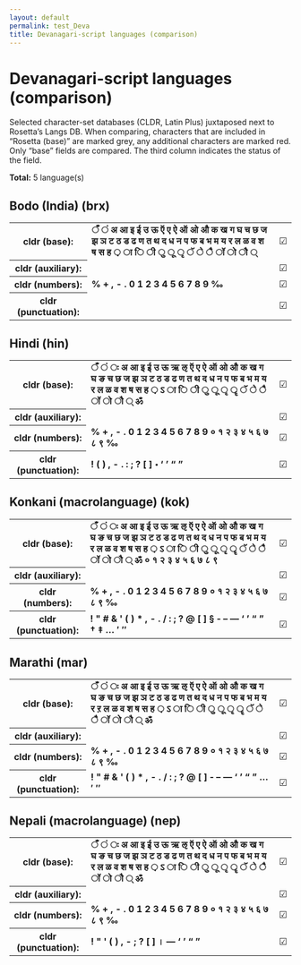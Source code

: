 ```yaml
---
layout: default
permalink: test_Deva
title: Devanagari-script languages (comparison)
---
```


# Devanagari-script languages (comparison)

Selected character-set databases (CLDR, Latin Plus) juxtaposed next to Rosetta’s Langs DB. When comparing, characters that are included in “Rosetta (base)” are marked grey, any additional characters are marked red. Only “base” fields are compared. The third column indicates the status of the field.

**Total:** 5 language(s)

## Bodo (India) (brx)

<table>
 <tr><th>cldr (base):</th><td><strong>ँ</strong> <strong>ं</strong> <strong>अ</strong> <strong>आ</strong> <strong>इ</strong> <strong>ई</strong> <strong>उ</strong> <strong>ऊ</strong> <strong>ऍ</strong> <strong>ए</strong> <strong>ऐ</strong> <strong>ऑ</strong> <strong>ओ</strong> <strong>औ</strong> <strong>क</strong> <strong>ख</strong> <strong>ग</strong> <strong>घ</strong> <strong>च</strong> <strong>छ</strong> <strong>ज</strong> <strong>झ</strong> <strong>ञ</strong> <strong>ट</strong> <strong>ठ</strong> <strong>ड</strong> <strong>ढ</strong> <strong>ण</strong> <strong>त</strong> <strong>थ</strong> <strong>द</strong> <strong>ध</strong> <strong>न</strong> <strong>प</strong> <strong>फ</strong> <strong>ब</strong> <strong>भ</strong> <strong>म</strong> <strong>य</strong> <strong>र</strong> <strong>ल</strong> <strong>ळ</strong> <strong>व</strong> <strong>श</strong> <strong>ष</strong> <strong>स</strong> <strong>ह</strong> <strong>़</strong> <strong>ा</strong> <strong>ि</strong> <strong>ी</strong> <strong>ु</strong> <strong>ू</strong> <strong>ृ</strong> <strong>ॅ</strong> <strong>े</strong> <strong>ै</strong> <strong>ॉ</strong> <strong>ो</strong> <strong>ौ</strong> <strong>्</strong> </td><td>☑︎</td></tr>
<tr><th>cldr (auxiliary):</th><td><strong>‌</strong> <strong>‍</strong> </td><td>☑︎</td></tr>
<tr><th>cldr (numbers):</th><td><strong>%</strong> <strong>+</strong> <strong>,</strong> <strong>-</strong> <strong>.</strong> <strong>0</strong> <strong>1</strong> <strong>2</strong> <strong>3</strong> <strong>4</strong> <strong>5</strong> <strong>6</strong> <strong>7</strong> <strong>8</strong> <strong>9</strong> <strong>‰</strong> </td><td>☑︎</td></tr>
<tr><th>cldr (punctuation):</th><td><span></span> </td><td>☑︎</td></tr>
 </table>

## Hindi (hin)

<table>
 <tr><th>cldr (base):</th><td><strong>ँ</strong> <strong>ं</strong> <strong>ः</strong> <strong>अ</strong> <strong>आ</strong> <strong>इ</strong> <strong>ई</strong> <strong>उ</strong> <strong>ऊ</strong> <strong>ऋ</strong> <strong>ऌ</strong> <strong>ऍ</strong> <strong>ए</strong> <strong>ऐ</strong> <strong>ऑ</strong> <strong>ओ</strong> <strong>औ</strong> <strong>क</strong> <strong>ख</strong> <strong>ग</strong> <strong>घ</strong> <strong>ङ</strong> <strong>च</strong> <strong>छ</strong> <strong>ज</strong> <strong>झ</strong> <strong>ञ</strong> <strong>ट</strong> <strong>ठ</strong> <strong>ड</strong> <strong>ढ</strong> <strong>ण</strong> <strong>त</strong> <strong>थ</strong> <strong>द</strong> <strong>ध</strong> <strong>न</strong> <strong>प</strong> <strong>फ</strong> <strong>ब</strong> <strong>भ</strong> <strong>म</strong> <strong>य</strong> <strong>र</strong> <strong>ल</strong> <strong>ळ</strong> <strong>व</strong> <strong>श</strong> <strong>ष</strong> <strong>स</strong> <strong>ह</strong> <strong>़</strong> <strong>ऽ</strong> <strong>ा</strong> <strong>ि</strong> <strong>ी</strong> <strong>ु</strong> <strong>ू</strong> <strong>ृ</strong> <strong>ॄ</strong> <strong>ॅ</strong> <strong>े</strong> <strong>ै</strong> <strong>ॉ</strong> <strong>ो</strong> <strong>ौ</strong> <strong>्</strong> <strong>ॐ</strong> </td><td>☑︎</td></tr>
<tr><th>cldr (auxiliary):</th><td><strong>‌</strong> <strong>‍</strong> </td><td>☑︎</td></tr>
<tr><th>cldr (numbers):</th><td><strong>%</strong> <strong>+</strong> <strong>,</strong> <strong>-</strong> <strong>.</strong> <strong>0</strong> <strong>1</strong> <strong>2</strong> <strong>3</strong> <strong>4</strong> <strong>5</strong> <strong>6</strong> <strong>7</strong> <strong>8</strong> <strong>9</strong> <strong>०</strong> <strong>१</strong> <strong>२</strong> <strong>३</strong> <strong>४</strong> <strong>५</strong> <strong>६</strong> <strong>७</strong> <strong>८</strong> <strong>९</strong> <strong>‰</strong> </td><td>☑︎</td></tr>
<tr><th>cldr (punctuation):</th><td><strong>!</strong> <strong>(</strong> <strong>)</strong> <strong>,</strong> <strong>-</strong> <strong>.</strong> <strong>:</strong> <strong>;</strong> <strong>?</strong> <strong>[</strong> <strong>]</strong> <strong>॰</strong> <strong>‘</strong> <strong>’</strong> <strong>“</strong> <strong>”</strong> </td><td>☑︎</td></tr>
 </table>

## Konkani (macrolanguage) (kok)

<table>
 <tr><th>cldr (base):</th><td><strong>ँ</strong> <strong>ं</strong> <strong>ः</strong> <strong>अ</strong> <strong>आ</strong> <strong>इ</strong> <strong>ई</strong> <strong>उ</strong> <strong>ऊ</strong> <strong>ऋ</strong> <strong>ऌ</strong> <strong>ऍ</strong> <strong>ए</strong> <strong>ऐ</strong> <strong>ऑ</strong> <strong>ओ</strong> <strong>औ</strong> <strong>क</strong> <strong>ख</strong> <strong>ग</strong> <strong>घ</strong> <strong>ङ</strong> <strong>च</strong> <strong>छ</strong> <strong>ज</strong> <strong>झ</strong> <strong>ञ</strong> <strong>ट</strong> <strong>ठ</strong> <strong>ड</strong> <strong>ढ</strong> <strong>ण</strong> <strong>त</strong> <strong>थ</strong> <strong>द</strong> <strong>ध</strong> <strong>न</strong> <strong>प</strong> <strong>फ</strong> <strong>ब</strong> <strong>भ</strong> <strong>म</strong> <strong>य</strong> <strong>र</strong> <strong>ल</strong> <strong>ळ</strong> <strong>व</strong> <strong>श</strong> <strong>ष</strong> <strong>स</strong> <strong>ह</strong> <strong>़</strong> <strong>ऽ</strong> <strong>ा</strong> <strong>ि</strong> <strong>ी</strong> <strong>ु</strong> <strong>ू</strong> <strong>ृ</strong> <strong>ॄ</strong> <strong>ॅ</strong> <strong>े</strong> <strong>ै</strong> <strong>ॉ</strong> <strong>ो</strong> <strong>ौ</strong> <strong>्</strong> <strong>ॐ</strong> <strong>०</strong> <strong>१</strong> <strong>२</strong> <strong>३</strong> <strong>४</strong> <strong>५</strong> <strong>६</strong> <strong>७</strong> <strong>८</strong> <strong>९</strong> </td><td>☑︎</td></tr>
<tr><th>cldr (auxiliary):</th><td><strong>‌</strong> <strong>‍</strong> </td><td>☑︎</td></tr>
<tr><th>cldr (numbers):</th><td><strong>%</strong> <strong>+</strong> <strong>,</strong> <strong>-</strong> <strong>.</strong> <strong>0</strong> <strong>1</strong> <strong>2</strong> <strong>3</strong> <strong>4</strong> <strong>5</strong> <strong>6</strong> <strong>7</strong> <strong>8</strong> <strong>9</strong> <strong>०</strong> <strong>१</strong> <strong>२</strong> <strong>३</strong> <strong>४</strong> <strong>५</strong> <strong>६</strong> <strong>७</strong> <strong>८</strong> <strong>९</strong> <strong>‰</strong> </td><td>☑︎</td></tr>
<tr><th>cldr (punctuation):</th><td><strong>!</strong> <strong>"</strong> <strong>#</strong> <strong>&</strong> <strong>'</strong> <strong>(</strong> <strong>)</strong> <strong>*</strong> <strong>,</strong> <strong>-</strong> <strong>.</strong> <strong>/</strong> <strong>:</strong> <strong>;</strong> <strong>?</strong> <strong>@</strong> <strong>[</strong> <strong>]</strong> <strong>§</strong> <strong>‐</strong> <strong>–</strong> <strong>—</strong> <strong>‘</strong> <strong>’</strong> <strong>“</strong> <strong>”</strong> <strong>†</strong> <strong>‡</strong> <strong>…</strong> <strong>′</strong> <strong>″</strong> </td><td>☑︎</td></tr>
 </table>

## Marathi (mar)

<table>
 <tr><th>cldr (base):</th><td><strong>ँ</strong> <strong>ं</strong> <strong>ः</strong> <strong>अ</strong> <strong>आ</strong> <strong>इ</strong> <strong>ई</strong> <strong>उ</strong> <strong>ऊ</strong> <strong>ऋ</strong> <strong>ऌ</strong> <strong>ऍ</strong> <strong>ए</strong> <strong>ऐ</strong> <strong>ऑ</strong> <strong>ओ</strong> <strong>औ</strong> <strong>क</strong> <strong>ख</strong> <strong>ग</strong> <strong>घ</strong> <strong>ङ</strong> <strong>च</strong> <strong>छ</strong> <strong>ज</strong> <strong>झ</strong> <strong>ञ</strong> <strong>ट</strong> <strong>ठ</strong> <strong>ड</strong> <strong>ढ</strong> <strong>ण</strong> <strong>त</strong> <strong>थ</strong> <strong>द</strong> <strong>ध</strong> <strong>न</strong> <strong>प</strong> <strong>फ</strong> <strong>ब</strong> <strong>भ</strong> <strong>म</strong> <strong>य</strong> <strong>र</strong> <strong>ऱ</strong> <strong>ल</strong> <strong>ळ</strong> <strong>व</strong> <strong>श</strong> <strong>ष</strong> <strong>स</strong> <strong>ह</strong> <strong>़</strong> <strong>ऽ</strong> <strong>ा</strong> <strong>ि</strong> <strong>ी</strong> <strong>ु</strong> <strong>ू</strong> <strong>ृ</strong> <strong>ॄ</strong> <strong>ॅ</strong> <strong>े</strong> <strong>ै</strong> <strong>ॉ</strong> <strong>ो</strong> <strong>ौ</strong> <strong>्</strong> <strong>ॐ</strong> </td><td>☑︎</td></tr>
<tr><th>cldr (auxiliary):</th><td><strong>‌</strong> <strong>‍</strong> </td><td>☑︎</td></tr>
<tr><th>cldr (numbers):</th><td><strong>%</strong> <strong>+</strong> <strong>,</strong> <strong>-</strong> <strong>.</strong> <strong>0</strong> <strong>1</strong> <strong>2</strong> <strong>3</strong> <strong>4</strong> <strong>5</strong> <strong>6</strong> <strong>7</strong> <strong>8</strong> <strong>9</strong> <strong>०</strong> <strong>१</strong> <strong>२</strong> <strong>३</strong> <strong>४</strong> <strong>५</strong> <strong>६</strong> <strong>७</strong> <strong>८</strong> <strong>९</strong> <strong>‰</strong> </td><td>☑︎</td></tr>
<tr><th>cldr (punctuation):</th><td><strong>!</strong> <strong>"</strong> <strong>#</strong> <strong>&</strong> <strong>'</strong> <strong>(</strong> <strong>)</strong> <strong>*</strong> <strong>,</strong> <strong>-</strong> <strong>.</strong> <strong>/</strong> <strong>:</strong> <strong>;</strong> <strong>?</strong> <strong>@</strong> <strong>[</strong> <strong>]</strong> <strong>‐</strong> <strong>–</strong> <strong>—</strong> <strong>‘</strong> <strong>’</strong> <strong>“</strong> <strong>”</strong> <strong>…</strong> <strong>′</strong> <strong>″</strong> </td><td>☑︎</td></tr>
 </table>

## Nepali (macrolanguage) (nep)

<table>
 <tr><th>cldr (base):</th><td><strong>ँ</strong> <strong>ं</strong> <strong>ः</strong> <strong>अ</strong> <strong>आ</strong> <strong>इ</strong> <strong>ई</strong> <strong>उ</strong> <strong>ऊ</strong> <strong>ऋ</strong> <strong>ऌ</strong> <strong>ऍ</strong> <strong>ए</strong> <strong>ऐ</strong> <strong>ऑ</strong> <strong>ओ</strong> <strong>औ</strong> <strong>क</strong> <strong>ख</strong> <strong>ग</strong> <strong>घ</strong> <strong>ङ</strong> <strong>च</strong> <strong>छ</strong> <strong>ज</strong> <strong>झ</strong> <strong>ञ</strong> <strong>ट</strong> <strong>ठ</strong> <strong>ड</strong> <strong>ढ</strong> <strong>ण</strong> <strong>त</strong> <strong>थ</strong> <strong>द</strong> <strong>ध</strong> <strong>न</strong> <strong>प</strong> <strong>फ</strong> <strong>ब</strong> <strong>भ</strong> <strong>म</strong> <strong>य</strong> <strong>र</strong> <strong>ल</strong> <strong>ळ</strong> <strong>व</strong> <strong>श</strong> <strong>ष</strong> <strong>स</strong> <strong>ह</strong> <strong>़</strong> <strong>ऽ</strong> <strong>ा</strong> <strong>ि</strong> <strong>ी</strong> <strong>ु</strong> <strong>ू</strong> <strong>ृ</strong> <strong>ॄ</strong> <strong>ॅ</strong> <strong>े</strong> <strong>ै</strong> <strong>ॉ</strong> <strong>ो</strong> <strong>ौ</strong> <strong>्</strong> <strong>ॐ</strong> </td><td>☑︎</td></tr>
<tr><th>cldr (auxiliary):</th><td><strong>‌</strong> <strong>‍</strong> </td><td>☑︎</td></tr>
<tr><th>cldr (numbers):</th><td><strong>%</strong> <strong>+</strong> <strong>,</strong> <strong>-</strong> <strong>.</strong> <strong>0</strong> <strong>1</strong> <strong>2</strong> <strong>3</strong> <strong>4</strong> <strong>5</strong> <strong>6</strong> <strong>7</strong> <strong>8</strong> <strong>9</strong> <strong>०</strong> <strong>१</strong> <strong>२</strong> <strong>३</strong> <strong>४</strong> <strong>५</strong> <strong>६</strong> <strong>७</strong> <strong>८</strong> <strong>९</strong> <strong>‰</strong> </td><td>☑︎</td></tr>
<tr><th>cldr (punctuation):</th><td><strong>!</strong> <strong>"</strong> <strong>'</strong> <strong>(</strong> <strong>)</strong> <strong>,</strong> <strong>-</strong> <strong>;</strong> <strong>?</strong> <strong>[</strong> <strong>]</strong> <strong>।</strong> <strong>—</strong> <strong>‘</strong> <strong>’</strong> <strong>“</strong> <strong>”</strong> </td><td>☑︎</td></tr>
 </table>

